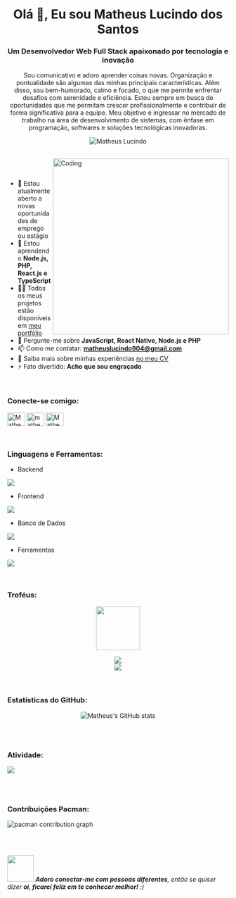 

<h1 align="center">Olá 👋, Eu sou Matheus Lucindo dos Santos</h1>
<h3 align="center">Um Desenvolvedor Web Full Stack apaixonado por tecnologia e inovação</h3>
<p align="center">Sou comunicativo e adoro aprender coisas novas. Organização e pontualidade são algumas das minhas principais características. Além disso, sou bem-humorado, calmo e focado, o que me permite enfrentar desafios com serenidade e eficiência. Estou sempre em busca de oportunidades que me permitam crescer profissionalmente e contribuir de forma significativa para a equipe. Meu objetivo é ingressar no mercado de trabalho na área de desenvolvimento de sistemas, com ênfase em programação, softwares e soluções tecnológicas inovadoras.</p>
<p align="center"> 
 <img src="https://komarev.com/ghpvc/?username=Matheus904-12&label=Profile%20views&color=0e75b6&style=flat" alt="Matheus Lucindo" /> 
</p>

<br>


<img align="right" alt="Coding" width="400" src="https://user-images.githubusercontent.com/74038190/229223263-cf2e4b07-2615-4f87-9c38-e37600f8381a.gif">
<br><br>

- 🔭 Estou atualmente aberto a novas oportunidades de emprego ou estágio
- 🌱 Estou aprendendo **Node.js, PHP, React.js e TypeScript**
- 👨‍💻 Todos os meus projetos estão disponíveis em [meu portfólio](https://lucindoporto.netlify.app/)
- 💬 Pergunte-me sobre **JavaScript, React Native, Node.js e PHP**
- 📫 Como me contatar: **matheuslucindo904@gmail.com**
- 📄 Saiba mais sobre minhas experiências [no meu CV](https://github.com/Matheus904-12/Matheus904-12/blob/main/CV%20de%20Matheus%20Lucindo%20dos%20Santos.pdf)
- ⚡ Fato divertido: **Acho que sou engraçado**

<br>
<h3 align="left">Conecte-se comigo:</h3>
<p align="left">
<a href="https://www.linkedin.com/in/matheus-lucindo" target="blank"><img align="center" src="https://raw.githubusercontent.com/rahuldkjain/github-profile-readme-generator/master/src/images/icons/Social/linked-in-alt.svg" alt="Matheus Lucindo" height="30" width="40" /></a>
<a href="https://www.instagram.com/matheus_lucindo/" target="blank"><img align="center" src="https://raw.githubusercontent.com/rahuldkjain/github-profile-readme-generator/master/src/images/icons/Social/instagram.svg" alt="matheus_lucindo" height="30" width="40" /></a>
<a href="https://github.com/Matheus904-12" target="blank"><img align="center" src="https://raw.githubusercontent.com/rahuldkjain/github-profile-readme-generator/master/src/images/icons/Social/github.svg" alt="Matheus904-12" height="30" width="40" /></a>
</p>
<br>

<h3 align="left">Linguagens e Ferramentas:</h3>

- Backend
<p align="left">
  <a href="https://skillicons.dev">
    <img src="https://skillicons.dev/icons?i=nodejs,php,express" />
  </a>
</p>

- Frontend
<p align="left">
  <a href="https://skillicons.dev">
    <img src="https://skillicons.dev/icons?i=js,ts,react,tailwind,bootstrap,html,css" />
  </a>
</p>

- Banco de Dados
<p align="left">
  <a href="https://skillicons.dev">
    <img src="https://skillicons.dev/icons?i=mysql" />
  </a>
</p>

- Ferramentas
<p align="left">
  <a href="https://skillicons.dev">
    <img src="https://skillicons.dev/icons?i=git,github,figma,vscode,postman" />
  </a>
</p>

<br/>

<h3 align="left">Troféus:</h3>

<p align="center">
<img src="https://media.tenor.com/0ENB5HuTH0gAAAAi/trophy-beker.gif"  width="100px" height="100px"></p>
  
<div align="center">
<img src="https://github-profile-trophy.vercel.app/?username=Matheus904-12&theme=matrix&no-bg=true&no-frame=true&row=1&column=4&title=MultiLanguage,Commits,PullRequest,Reviews">
</div>

<div align="center">
<img src="https://github-profile-trophy.vercel.app/?username=Matheus904-12&theme=matrix&no-bg=true&no-frame=true&row=1&column=4&title=Repositories,Organizations,Stars,Followers">
</div>
<br><br>

<h3 align="left">Estatísticas do GitHub:</h3>
<div align="center">
 
![Matheus's GitHub stats](https://github-readme-stats.vercel.app/api?username=Matheus904-12&theme=midnight-purple&show_icons=true&show=reviews,prs_merged,prs_merged_percentage&hide=contribs,issues)

</div>

<br><br>

<h3 align="left">Atividade:</h3>

<picture>
  <source media="(prefers-color-scheme: dark)" srcset="https://github-readme-activity-graph.vercel.app/graph?username=Matheus904-12&bg_color=0d1117&color=ffffff&line=4b0082&point=ffffff&area=true&hide_border=true" />
  <img src="https://github-readme-activity-graph.vercel.app/graph?username=Matheus904-12&bg_color=f8f9fa&color=000000&line=4b0082&point=000000&area=true&hide_border=true" />
</picture>

<br><br>

<h3 align="left">Contribuições Pacman:</h3>

<picture>
  <source media="(prefers-color-scheme: dark)" srcset="https://raw.githubusercontent.com/Matheus904-12/Matheus904-12/output/pacman-contribution-graph-dark.svg">
  <source media="(prefers-color-scheme: light)" srcset="https://raw.githubusercontent.com/Matheus904-12/Matheus904-12/output/pacman-contribution-graph.svg">
  <img alt="pacman contribution graph" src="https://raw.githubusercontent.com/Matheus904-12/Matheus904-12/output/pacman-contribution-graph.svg">
</picture>

<br><br>

<img src="https://media.giphy.com/media/LnQjpWaON8nhr21vNW/giphy.gif" width="60"> <em><b>Adoro conectar-me com pessoas diferentes</b>, então se quiser dizer <b>oi, ficarei feliz em te conhecer melhor!</b> :)</em>


